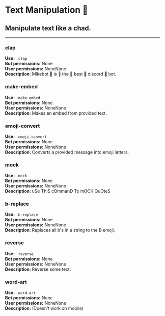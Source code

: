 # Text Manipulation 📜

Manipulate text like a chad.
---

---
### clap

**Use:** `.clap`<br/>
**Bot permissions:** None<br/>
**User permissions:** NoneNone<br/>
**Description:** Mikebot 👏 is 👏 the 👏 best 👏 discord 👏 bot.<br/>


### make-embed

**Use:** `.make-embed`<br/>
**Bot permissions:** None<br/>
**User permissions:** NoneNone<br/>
**Description:** Makes an embed from provided text.<br/>


### emoji-convert

**Use:** `.emoji-convert`<br/>
**Bot permissions:** None<br/>
**User permissions:** NoneNone<br/>
**Description:** Converts a provided message into emoji letters.<br/>


### mock

**Use:** `.mock`<br/>
**Bot permissions:** None<br/>
**User permissions:** NoneNone<br/>
**Description:** uSe ThIS cOmmanD To mOCK QuOteS<br/>


### b-replace

**Use:** `.b-replace`<br/>
**Bot permissions:** None<br/>
**User permissions:** NoneNone<br/>
**Description:** Replaces all b's in a string to the B emoji.<br/>


### reverse

**Use:** `.reverse`<br/>
**Bot permissions:** None<br/>
**User permissions:** NoneNone<br/>
**Description:** Reverse some text.<br/>


### word-art

**Use:** `.word-art`<br/>
**Bot permissions:** None<br/>
**User permissions:** NoneNone<br/>
**Description:** (Doesn't work on mobile)<br/>

